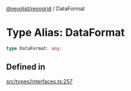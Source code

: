 [@revolist/revogrid](README.md) / DataFormat

# Type Alias: DataFormat

```ts
type DataFormat: any;
```

## Defined in

[src/types/interfaces.ts:257](https://github.com/revolist/revogrid/blob/60f69439a769536c61ed98c75e87e11124ee6c9c/src/types/interfaces.ts#L257)
